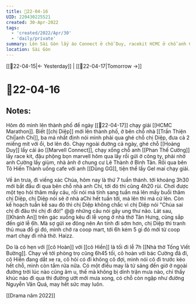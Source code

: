 ```yaml
---
title: 📝22-04-16
UID: 220430225521
created: 30-Apr-2022
tags:
  - 'created/2022/Apr/30'
  - 'daily/private'
summary: Lên Sài Gòn lấy áo Connect ở chỗ Duy, racekit HCMC ở chỗ anh Cường
location: Sài Gòn
---
```

[[📝22-04-15|<- Yesterday]] | [[📝22-04-17|Tomorrow ->]]
# 📝22-04-16

## Notes:
Hôm đó mình lên thành phố để ngày [[📝22-04-17]] chạy giải [[HCMC Marathon]]. Biết [[chị Diệp]] mới lên thành phố, ở bên chỗ nhà [[Trần Thiện Chí|anh Chí]], ba má nhất định nói mình phải qua ghé chỗ chị Diệp, đưa cả 2 miếng mít với ổi, bơ lên đó. Chạy ngoài đường cả ngày, ghé chỗ [[Hoàng Duy]] lấy cái áo [[Marvell Connect]], chạy xống chỗ anh [[Phan Thế Cường]] lấy race kit, đậu phộng bọn marvell  hôm qua lấy rồi gửi ở công ty, phải nhờ anh Cường lấy giùm, nhà ảnh ở chung cư Lê Thành ở Bình Tân. Rồi qua bên Tô Hiến Thành uống cafe với anh [[Dũng GG]], tiện thể lấy Gel mai chạy giải.

Về ăn trưa, đi viếng xác Chúa, hôm nay là thứ 7 tuần thánh.
tới khoảng 3h30 mới bắt đầu đi qua bên chỗ nhà anh Chí, tới đó thì cũng 4h20 rùi. Chơi được một tẹo hỏi thăm mấy câu, rồi nói má tính sang tuần má lên mấy buổi thăm chị Diệp, chị Diệp nói sẽ ở nhà aChi hết tuần tới, má lên thì má cứ lên. Còn kế hoạch tuần kế sau đó thì chị Diệp không chắc vì chị Diệp nói "Chúa sai chị đi đâu thì chị đi đó!" @@ những câu nói gây ung thư não. Lát sau, [[Khánh An]] trên gác xuống kêu đi lễ vọng ở nhà thờ Tân Hưng, cũng sắp đến giờ lễ 6h. Mà sợ gửi xe đông nên An tính đi sớm hơn, chị Diệp thì tranh thủ mua đồ gì đó, mình chở ra coop mart, tới 6h kém 5 gì đó mới từ coop mart chạy đi nhà thờ. Haizz. 

Do là có hẹn với [[cô Hoàn]] với [[cô Hiền]] là tối đi lễ 7h [[Nhà thờ Tống Viết Bường]]. Chạy về tới phòng trọ cũng 6h45 tối, cô hoàn với bác Cường đã đi, cô Hiền đang dắt xe ra, cô hỏi có đi không cô đợi, mình nói cô đi trước kẻo hết chỗ, mình còn tắm rửa nữa. Có một điều may là từ sáng đến giờ ở ngoài đường trời lúc nào cũng âm u, thế mà không bị dính trận mưa nào, chỉ thấy khúc nào đi qua thì đường ướt mới mưa xong, có chỗ còn ngập như đường Nguyễn Văn Quá, may hết sức may luôn.

[[Drama năm 2022]]
